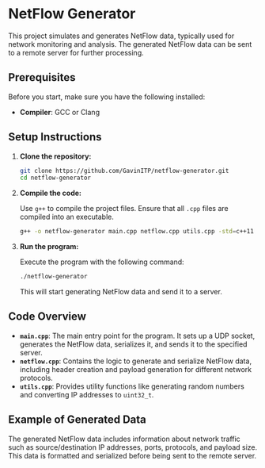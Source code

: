 # NetFlow Generator

This project simulates and generates NetFlow data, typically used for network monitoring and analysis. The generated NetFlow data can be sent to a remote server for further processing.

## Prerequisites

Before you start, make sure you have the following installed:

- **Compiler**: GCC or Clang

## Setup Instructions

1. **Clone the repository:**

   ```bash
   git clone https://github.com/GavinITP/netflow-generator.git
   cd netflow-generator
   ```

2. **Compile the code:**

   Use `g++` to compile the project files. Ensure that all `.cpp` files are compiled into an executable.

   ```bash
   g++ -o netflow-generator main.cpp netflow.cpp utils.cpp -std=c++11
   ```

3. **Run the program:**

   Execute the program with the following command:

   ```bash
   ./netflow-generator
   ```

   This will start generating NetFlow data and send it to a server.

## Code Overview

- **`main.cpp`**: The main entry point for the program. It sets up a UDP socket, generates the NetFlow data, serializes it, and sends it to the specified server.
- **`netflow.cpp`**: Contains the logic to generate and serialize NetFlow data, including header creation and payload generation for different network protocols.
- **`utils.cpp`**: Provides utility functions like generating random numbers and converting IP addresses to `uint32_t`.

## Example of Generated Data

The generated NetFlow data includes information about network traffic such as source/destination IP addresses, ports, protocols, and payload size. This data is formatted and serialized before being sent to the remote server.
